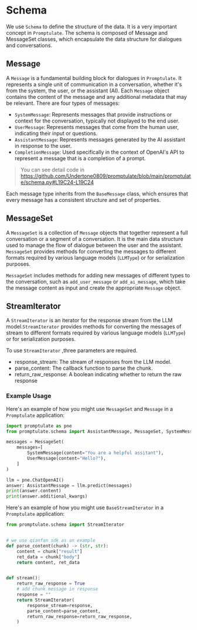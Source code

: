 # Schema

We use `Schema` to define the structure of the data. It is a very important concept in `Promptulate`. The schema is composed of Message and MessageSet classes, which encapsulate the data structure for dialogues and conversations.

## Message

A `Message` is a fundamental building block for dialogues in `Promptulate`. It represents a single unit of communication in a conversation, whether it's from the system, the user, or the assistant (AI). Each `Message` object contains the content of the message and any additional metadata that may be relevant. There are four types of messages:

- `SystemMessage`: Represents messages that provide instructions or context for the conversation, typically not displayed to the end user.
- `UserMessage`: Represents messages that come from the human user, indicating their input or questions.
- `AssistantMessage`: Represents messages generated by the AI assistant in response to the user.
- `CompletionMessage`: Used specifically in the context of OpenAI's API to represent a message that is a completion of a prompt.

> You can see detail code in https://github.com/Undertone0809/promptulate/blob/main/promptulate/schema.py#L19C24-L19C24

Each message type inherits from the `BaseMessage` class, which ensures that every message has a consistent structure and set of properties.

## MessageSet

A `MessageSet` is a collection of `Message` objects that together represent a full conversation or a segment of a conversation. It is the main data structure used to manage the flow of dialogue between the user and the assistant. `MessageSet` provides methods for converting the messages to different formats required by various language models (`LLMType`) or for serialization purposes.

`MessageSet` includes methods for adding new messages of different types to the conversation, such as `add_user_message` or `add_ai_message`, which take the message content as input and create the appropriate `Message` object.

## StreamIterator

A `StreamIterator` is an iterator for the response stream from the LLM model.`StreamIterator` provides methods for converting the messages of stream to different formats required by various language models (`LLMType`) or for serialization purposes.

To use `StreamIterator` ,three parameters are required.

- response_stream: The stream of responses from the LLM model.
- parse_content: The callback function to parse the chunk.
- return_raw_response: A boolean indicating whether to return the raw response
### Example Usage

Here's an example of how you might use `MessageSet` and `Message` in a `Promptulate` application:

```python
import promptulate as pne
from promptulate.schema import AssistantMessage, MessageSet, SystemMessage, UserMessage

messages = MessageSet(
    messages=[
        SystemMessage(content="You are a helpful assitant"),
        UserMessage(content="Hello?"),
    ]
)

llm = pne.ChatOpenAI()
answer: AssistantMessage = llm.predict(messages)
print(answer.content)
print(answer.additional_kwargs)
```

Here's an example of how you might use `BaseStreamIterator` in a `Promptulate` application:

```python
from promptulate.schema import StreamIterator


# we use qianfan sdk as an example
def parse_content(chunk) -> (str, str):
    content = chunk["result"]
    ret_data = chunk["body"]
    return content, ret_data


def stream():
    return_raw_response = True
    # add chunk message in response
    response = ""
    return StreamIterator(
        response_stream=response,
        parse_content=parse_content,
        return_raw_response=return_raw_response,
    )

```
